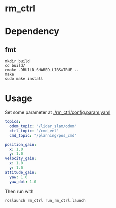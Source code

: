 # rm_ctrl

# Dependency

## fmt

```
mkdir build
cd build/
cmake -DBUILD_SHARED_LIBS=TRUE ..
make
sudo make install
```

# Usage

Set some parameter at [./rm_ctrl/config.param.yaml](./rm_ctrl/config.param.yaml)

```yaml
topics:
  odom_topic: "/lidar_slam/odom"
  ctrl_topic: "/cmd_vel"
  cmd_topic: "/planning/pos_cmd"

position_gain:
  x: 1.0
  y: 1.0
velocity_gain:
  x: 1.0
  y: 1.0
attitude_gain:
  yaw: 1.0
  yaw_dot: 1.0
```

Then run with

```
roslaunch rm_ctrl run_rm_ctrl.launch
```

